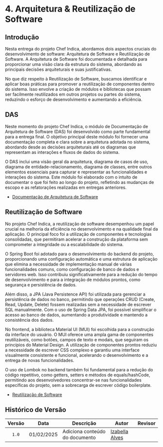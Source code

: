 # 4. Arquitetura & Reutilização de Software

## Introdução

Nesta entrega do projeto Chef Indica, abordamos dois aspectos cruciais do desenvolvimento de software: Arquitetura de Software e Reutilização de Software. A Arquitetura de Software foi documentada e detalhada para proporcionar uma visão clara da estrutura do sistema, abordando as principais decisões arquiteturais e suas justificativas.

No que diz respeito à Reutilização de Software, buscamos identificar e aplicar boas práticas para promover a reutilização de componentes dentro do sistema. Isso envolve a criação de módulos e bibliotecas que possam ser facilmente reutilizados em outros projetos ou partes do sistema, reduzindo o esforço de desenvolvimento e aumentando a eficiência.

## DAS

Neste momento do projeto Chef Indica, o módulo de Documentação de Arquitetura de Software (DAS) foi desenvolvido como parte fundamental para a entrega final. O objetivo principal deste módulo foi fornecer uma documentação completa e clara sobre a arquitetura adotada no sistema, abordando desde as decisões arquiteturais até os diagramas que representam as interações e fluxos de dados do sistema.

O DAS inclui uma visão geral da arquitetura, diagrama de casos de uso, diagrama de entidade-relacionamento, diagrama de classes, entre outros elementos essenciais para capturar e representar as funcionalidades e interações do sistema. Este módulo foi elaborado com o intuito de documentar o que foi feito ao longo do projeto, refletindo as mudanças de escopo e as refatorações realizadas em entregas anteriores.

- [Documentação de Arquitetura de Software](https://unbarqdsw2024-2.github.io/2024.2_G10_Recomendacao_Entrega_04/#/ArquiteturaReutilizacao/4.1.DAS)

## Reutilização de Software

No projeto Chef Indica, a reutilização de software desempenhou um papel crucial na melhoria da eficiência no desenvolvimento e na qualidade final da aplicação. O principal foco foi a utilização de componentes e tecnologias consolidadas, que permitiram acelerar a construção da plataforma sem comprometer a integridade ou a escalabilidade do sistema.

O Spring Boot foi adotado para o desenvolvimento do backend do projeto, proporcionando uma configuração automática e uma estrutura de aplicação que elimina a necessidade de implementação manual de várias funcionalidades comuns, como configuração de banco de dados e servidores web. Isso contribuiu significativamente para a redução do tempo de desenvolvimento e para a integração de módulos prontos, como segurança e persistência de dados.

Além disso, a JPA (Java Persistence API) foi utilizada para gerenciar a persistência de dados no banco, permitindo que operações CRUD (Create, Read, Update, Delete) fossem realizadas sem a necessidade de escrever SQL manualmente. Com o uso de Spring Data JPA, foi possível simplificar o acesso ao banco de dados, aumentando a produtividade e mantendo a consistência dos dados.

No frontend, a biblioteca Material UI (MUI) foi escolhida para a construção da interface do usuário. O MUI oferece uma ampla gama de componentes reutilizáveis, como botões, campos de texto e modais, que seguiram os princípios do Material Design. A utilização de componentes prontos reduziu a necessidade de escrever CSS complexo e garantiu uma interface visualmente consistente e funcional, acelerando o desenvolvimento e a entrega de novas funcionalidades.

O uso de Lombok no backend também foi fundamental para a redução do código repetitivo, como getters, setters e métodos de equals/hashCode, permitindo aos desenvolvedores concentrar-se nas funcionalidades específicas do projeto, sem a sobrecarga de escrever código boilerplate.

- [Reutilização de Software](https://unbarqdsw2024-2.github.io/2024.2_G10_Recomendacao_Entrega_04/#/ArquiteturaReutilizacao/4.2.ReutilizacaoDeSoftware)


## Histórico de Versão

| Versão | Data | Descrição | Autor | Revisor |
| :----: | ---- | --------- | ----- | ------- |
| `1.0`  |01/02/2025| Adiciona conteúdo do documento | [Izabella Alves](https://github.com/izabellaalves) |  |
